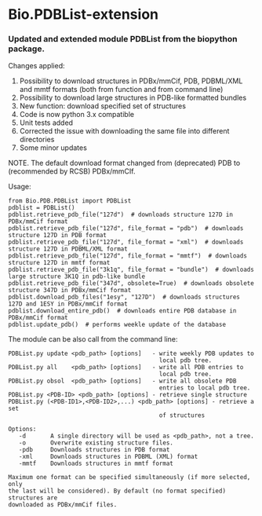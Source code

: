 # Bio.PDBList-extension

### Updated and extended module PDBList from the biopython package.

Changes applied:
1. Possibility to download structures in PDBx/mmCif, PDB, PDBML/XML and
mmtf formats (both from function and from command line)
2. Possibility to download large structures in PDB-like formatted bundles
3. New function: download specified set of structures
4. Code is now python 3.x compatible
5. Unit tests added
6. Corrected the issue with downloading the same file into different directories
7. Some minor updates

NOTE. The default download format changed from (deprecated) PDB to
(recommended by RCSB) PDBx/mmCIf.

Usage:

    from Bio.PDB.PDBList import PDBList
    pdblist = PDBList()
    pdblist.retrieve_pdb_file("127d")  # downloads structure 127D in PDBx/mmCif format
    pdblist.retrieve_pdb_file("127d", file_format = "pdb")  # downloads structure 127D in PDB format
    pdblist.retrieve_pdb_file("127d", file_format = "xml")  # downloads structure 127D in PDBML/XML format
    pdblist.retrieve_pdb_file("127d", file_format = "mmtf")  # downloads structure 127D in mmtf format
    pdblist.retrieve_pdb_file("3k1q", file_format = "bundle")  # downloads large structure 3K1Q in pdb-like bundle
    pdblist.retrieve_pdb_file("347d", obsolete=True)  # downloads obsolete structure 347D in PDBx/mmCif format
    pdblist.download_pdb_files("1esy", "127D")  # downloads structures 127D and 1ESY in PDBx/mmCif format
    pdblist.download_entire_pdb()  # downloads entire PDB database in PDBx/mmCif format
    pdblist.update_pdb()  # performs weekle update of the database
    
    

The module can be also call from the command line:

    PDBList.py update <pdb_path> [options]   - write weekly PDB updates to
                                               local pdb tree.
    PDBList.py all    <pdb_path> [options]   - write all PDB entries to
                                               local pdb tree.
    PDBList.py obsol  <pdb_path> [options]   - write all obsolete PDB
                                               entries to local pdb tree.
    PDBList.py <PDB-ID> <pdb_path> [options] - retrieve single structure
    PDBList.py (<PDB-ID1>,<PDB-ID2>,...) <pdb_path> [options] - retrieve a set
                                               of structures

    Options:
       -d       A single directory will be used as <pdb_path>, not a tree.
       -o       Overwrite existing structure files.
       -pdb     Downloads structures in PDB format
       -xml     Downloads structures in PDBML (XML) format
       -mmtf    Downloads structures in mmtf format

    Maximum one format can be specified simultaneously (if more selected, only
    the last will be considered). By default (no format specified) structures are
    downloaded as PDBx/mmCif files.
